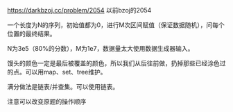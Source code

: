 https://darkbzoj.cc/problem/2054
以前bzoj的2054

一个长度为N的序列，初始值都为0，进行M次区间赋值（保证数据随机），问每个位置的最终结果。  

N为3e5（80%的分数），M为1e7，数据量太大使用数据生成器输入。

馒头的颜色一定是最后被覆盖的颜色，所以我们从后往前做，扔掉那些已经涂色过的点。可以用map、set、tree维护。

满分做法是链表/并查集。可以使用链表。 

注意可以改变原题的操作顺序
